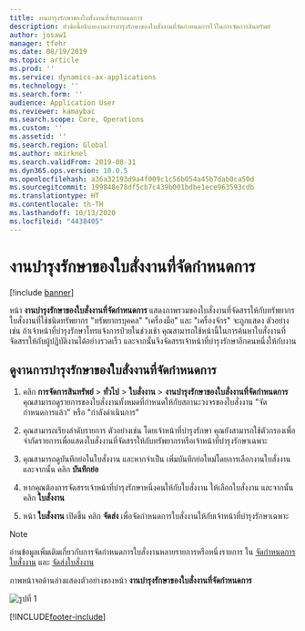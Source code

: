 ```yaml
---
title: งานบำรุงรักษาของใบสั่งงานที่จัดกำหนดการ
description: หัวข้อนี้อธิบายงานการบำรุงรักษาของใบสั่งงานที่จัดกำหนดการไว้ในการจัดการสินทรัพย์
author: josaw1
manager: tfehr
ms.date: 08/19/2019
ms.topic: article
ms.prod: ''
ms.service: dynamics-ax-applications
ms.technology: ''
ms.search.form: ''
audience: Application User
ms.reviewer: kamaybac
ms.search.scope: Core, Operations
ms.custom: ''
ms.assetid: ''
ms.search.region: Global
ms.author: mkirknel
ms.search.validFrom: 2019-08-31
ms.dyn365.ops.version: 10.0.5
ms.openlocfilehash: a36a32193d9a4f009c1c56b054a45b7dab0ca50d
ms.sourcegitcommit: 199848e78df5cb7c439b001bdbe1ece963593cdb
ms.translationtype: HT
ms.contentlocale: th-TH
ms.lasthandoff: 10/13/2020
ms.locfileid: "4438405"
---
```

# <a name="scheduled-work-order-maintenance-jobs"></a>งานบำรุงรักษาของใบสั่งงานที่จัดกำหนดการ

[!include [banner](../../includes/banner.md)]

 

หน้า **งานบำรุงรักษาของใบสั่งงานที่จัดกำหนดการ** แสดงภาพรวมของใบสั่งงานที่จัดสรรให้กับทรัพยากร ใบสั่งงานที่ใช้ชนิดทรัพยากร "ทรัพยากรบุคคล" "เครื่องมือ" และ "เครื่องจักร" จะถูกแสดง ตัวอย่างเช่น ถ้าเจ้าหน้าที่บำรุงรักษาโทรแจ้งการป่วยในช่วงเช้า คุณสามารถใช้หน้านี้ในการค้นหาใบสั่งงานที่จัดสรรให้กับผู้ปฏิบัติงานได้อย่างรวดเร็ว และจากนั้นจึงจัดสรรเจ้าหน้าที่บำรุงรักษาอีกคนหนึ่งให้กับงาน

## <a name="view-scheduled-work-order-maintenance-jobs"></a>ดูงานการบำรุงรักษาของใบสั่งงานที่จัดกำหนดการ

1. คลิก **การจัดการสินทรัพย์** > **ทั่วไป** > **ใบสั่งงาน** > **งานบำรุงรักษาของใบสั่งงานที่จัดกำหนดการ** คุณสามารถดูรายการของใบสั่งงานทั้งหมดที่กำหนดให้กับสถานะวงจรของใบสั่งงาน "จัดกำหนดการแล้ว" หรือ "กำลังดำเนินการ"

2. คุณสามารถเรียงลำดับรายการ ตัวอย่างเช่น โดยเจ้าหน้าที่บำรุงรักษา คุณยังสามารถใช้ตัวกรองเพื่อจำกัดรายการเพื่อแสดงใบสั่งงานที่จัดสรรให้กับทรัพยากรหรือเจ้าหน้าที่บำรุงรักษาเฉพาะ

3. คุณสามารถดูบันทึกย่อในใบสั่งงาน และหากจำเป็น เพิ่มบันทึกย่อใหม่โดยการเลือกงานใบสั่งงาน และจากนั้น คลิก **บันทึกย่อ**

4. หากคุณต้องการจัดสรรเจ้าหน้าที่บำรุงรักษาหนึ่งคนให้กับใบสั่งงาน ให้เลือกใบสั่งงาน และจากนั้น คลิก **ใบสั่งงาน**

5. หน้า **ใบสั่งงาน** เปิดขึ้น คลิก **จัดส่ง** เพื่อจัดกำหนดการใบสั่งงานให้กับเจ้าหน้าที่บำรุงรักษาเฉพาะ

>[!NOTE]
>อ่านข้อมูลเพิ่มเติมเกี่ยวกับการจัดกำหนดการใบสั่งงานหลายรายการหรือหนึ่งรายการ ใน [จัดกำหนดการใบสั่งงาน](../work-order-scheduling/schedule-work-orders.md) และ [จัดส่งใบสั่งงาน](../work-order-scheduling/dispatch-work-order.md)

ภาพหน้าจอด้านล่างแสดงตัวอย่างของหน้า **งานบำรุงรักษาของใบสั่งงานที่จัดกำหนดการ**

![รูปที่ 1](media/07-work-order-scheduling.png)



[!INCLUDE[footer-include](../../../includes/footer-banner.md)]